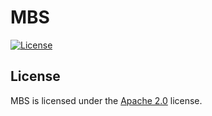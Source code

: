 # MBS

[![License](https://lxgaming.github.io/images/badge/License-Apache%202.0-blue.svg)](https://www.apache.org/licenses/LICENSE-2.0)

## License
MBS is licensed under the [Apache 2.0](https://www.apache.org/licenses/LICENSE-2.0) license.
